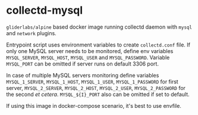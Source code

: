 # collectd-mysql

`gliderlabs/alpine` based docker image running collectd daemon with `mysql`
and `network` plugins.

Entrypoint script uses environment variables to create `collectd.conf` file. If
only one MySQL server needs to be monitored, define env variables `MYSQL_SERVER`, 
`MYSQL_HOST`, `MYSQL_USER` and `MYSQL_PASSWORD`. Variable `MYSQL_PORT` can be 
omitted if server runs on default 3306 port.

In case of multiple MySQL servers monitoring define variables `MYSQL_1_SERVER`,
`MYSQL_1_HOST`, `MYSQL_1_USER`, `MYSQL_1_PASSWORD` for first server, 
`MYSQL_2_SERVER`, `MYSQL_2_HOST`, `MYSQL_2_USER`, `MYSQL_2_PASSWORD` for the
second _et cetera_. `MYSQL_${I}_PORT` also can be omitted if set to default.

If using this image in docker-compose scenario, it's best to use envfile.

